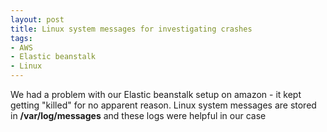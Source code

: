 ```yaml
---
layout: post
title: Linux system messages for investigating crashes
tags:
- AWS
- Elastic beanstalk
- Linux
---
```

We had a problem with our Elastic beanstalk setup on amazon - it kept getting "killed" for no apparent reason. Linux system messages are stored in **/var/log/messages** and these logs were helpful in our case
